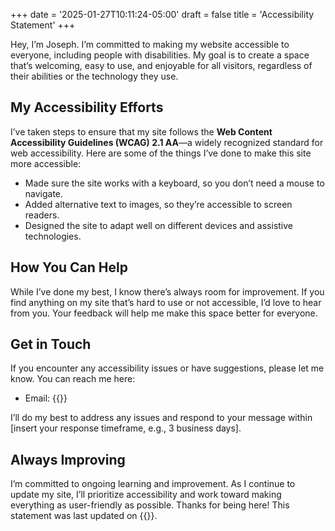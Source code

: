 +++
date = '2025-01-27T10:11:24-05:00'
draft = false
title = 'Accessibility Statement'
+++

Hey, I’m Joseph. I’m committed to making my website accessible to everyone, including people with disabilities. My goal is to create a space that’s welcoming, easy to use, and enjoyable for all visitors, regardless of their abilities or the technology they use.

## My Accessibility Efforts

I’ve taken steps to ensure that my site follows the **Web Content Accessibility Guidelines (WCAG) 2.1 AA**—a widely recognized standard for web accessibility. Here are some of the things I’ve done to make this site more accessible:
- Made sure the site works with a keyboard, so you don’t need a mouse to navigate.
- Added alternative text to images, so they’re accessible to screen readers.
- Designed the site to adapt well on different devices and assistive technologies.

## How You Can Help

While I’ve done my best, I know there’s always room for improvement. If you find anything on my site that’s hard to use or not accessible, I’d love to hear from you. Your feedback will help me make this space better for everyone.

## Get in Touch

If you encounter any accessibility issues or have suggestions, please let me know. You can reach me here:
- Email: {{<email local="hello" domain="josephpinder.com">}}

I’ll do my best to address any issues and respond to your message within [insert your response timeframe, e.g., 3 business days].

## Always Improving

I’m committed to ongoing learning and improvement. As I continue to update my site, I’ll prioritize accessibility and work toward making everything as user-friendly as possible. Thanks for being here! This statement was last updated on {{<date>}}.
